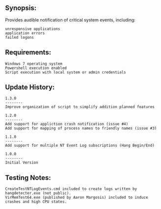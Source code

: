 
Synopsis:
-------------------------------
Provides audible notification of critical system events, including:

	unresponsive applications
	application errors
	failed logons

Requirements:
-------------------------------

	Windows 7 operating system
	Powershell execution enabled
	Script execution with local system or admin credentials

Update History:
-------------------------------

	1.3.0
	--------
	Improve organization of script to simplify addition planned features

	1.2.0
	--------
	Add support for appliction crash notification (issue #4)
	Add support for mapping of process names to friendly names (issue #3)

	1.1.0
	--------
	Add support for multiple NT Event Log subscriptions (Hang Begin/End)

	1.0.0
	--------
	Initial Version

Testing Notes:
-------------------------------

	CreateTestNTLogEvents.cmd included to create logs written by hangdetecter.exe (not public).
	VirMemTest64.exe (published by Aaron Margosis) included to induce crashes and high CPU states.
